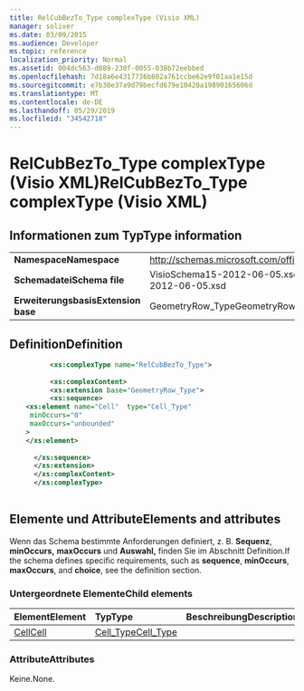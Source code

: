 ```yaml
---
title: RelCubBezTo_Type complexType (Visio XML)
manager: soliver
ms.date: 03/09/2015
ms.audience: Developer
ms.topic: reference
localization_priority: Normal
ms.assetid: 004dc563-d089-230f-0055-038b72eebbed
ms.openlocfilehash: 7d18a6e4317736b802a761ccbe62e9f01aa1e15d
ms.sourcegitcommit: e7b38e37a9d79becfd679e10420a19890165606d
ms.translationtype: MT
ms.contentlocale: de-DE
ms.lasthandoff: 05/29/2019
ms.locfileid: "34542718"
---
```

# <a name="relcubbezto_type-complextype-visio-xml"></a><span data-ttu-id="d5ff9-102">RelCubBezTo_Type complexType (Visio XML)</span><span class="sxs-lookup"><span data-stu-id="d5ff9-102">RelCubBezTo_Type complexType (Visio XML)</span></span>

## <a name="type-information"></a><span data-ttu-id="d5ff9-103">Informationen zum Typ</span><span class="sxs-lookup"><span data-stu-id="d5ff9-103">Type information</span></span>

|||
|:-----|:-----|
|<span data-ttu-id="d5ff9-104">**Namespace**</span><span class="sxs-lookup"><span data-stu-id="d5ff9-104">**Namespace**</span></span> <br/> |http://schemas.microsoft.com/office/visio/2011/1/core  <br/> |
|<span data-ttu-id="d5ff9-105">**Schemadatei**</span><span class="sxs-lookup"><span data-stu-id="d5ff9-105">**Schema file**</span></span> <br/> |<span data-ttu-id="d5ff9-106">VisioSchema15-2012-06-05.xsd</span><span class="sxs-lookup"><span data-stu-id="d5ff9-106">VisioSchema15-2012-06-05.xsd</span></span>  <br/> |
|<span data-ttu-id="d5ff9-107">**Erweiterungsbasis**</span><span class="sxs-lookup"><span data-stu-id="d5ff9-107">**Extension base**</span></span> <br/> |<span data-ttu-id="d5ff9-108">GeometryRow_Type</span><span class="sxs-lookup"><span data-stu-id="d5ff9-108">GeometryRow_Type</span></span>  <br/> |
   
## <a name="definition"></a><span data-ttu-id="d5ff9-109">Definition</span><span class="sxs-lookup"><span data-stu-id="d5ff9-109">Definition</span></span>

```XML
          <xs:complexType name="RelCubBezTo_Type">
          
          <xs:complexContent>
          <xs:extension base="GeometryRow_Type">
          <xs:sequence>
    <xs:element name="Cell"  type="Cell_Type"
     minOccurs="0"
     maxOccurs="unbounded"
    >
    </xs:element>
    
      </xs:sequence>
      </xs:extension>
      </xs:complexContent>
      </xs:complexType>
      
```

## <a name="elements-and-attributes"></a><span data-ttu-id="d5ff9-110">Elemente und Attribute</span><span class="sxs-lookup"><span data-stu-id="d5ff9-110">Elements and attributes</span></span>

<span data-ttu-id="d5ff9-111">Wenn das Schema bestimmte Anforderungen definiert, z. B. **Sequenz**, **minOccurs,** **maxOccurs** und **Auswahl,** finden Sie im Abschnitt Definition.</span><span class="sxs-lookup"><span data-stu-id="d5ff9-111">If the schema defines specific requirements, such as **sequence**, **minOccurs**, **maxOccurs**, and **choice**, see the definition section.</span></span> 
  
### <a name="child-elements"></a><span data-ttu-id="d5ff9-112">Untergeordnete Elemente</span><span class="sxs-lookup"><span data-stu-id="d5ff9-112">Child elements</span></span>

|<span data-ttu-id="d5ff9-113">**Element**</span><span class="sxs-lookup"><span data-stu-id="d5ff9-113">**Element**</span></span>|<span data-ttu-id="d5ff9-114">**Typ**</span><span class="sxs-lookup"><span data-stu-id="d5ff9-114">**Type**</span></span>|<span data-ttu-id="d5ff9-115">**Beschreibung**</span><span class="sxs-lookup"><span data-stu-id="d5ff9-115">**Description**</span></span>|
|:-----|:-----|:-----|
|[<span data-ttu-id="d5ff9-116">Cell</span><span class="sxs-lookup"><span data-stu-id="d5ff9-116">Cell</span></span>](cell-element-relcubbezto-rowvisio-xml.md) <br/> |[<span data-ttu-id="d5ff9-117">Cell_Type</span><span class="sxs-lookup"><span data-stu-id="d5ff9-117">Cell_Type</span></span>](cell_type-complextypevisio-xml.md) <br/> ||
   
### <a name="attributes"></a><span data-ttu-id="d5ff9-118">Attribute</span><span class="sxs-lookup"><span data-stu-id="d5ff9-118">Attributes</span></span>

<span data-ttu-id="d5ff9-119">Keine.</span><span class="sxs-lookup"><span data-stu-id="d5ff9-119">None.</span></span>
  

